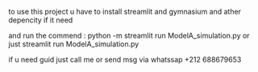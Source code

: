 to use this project u have to install streamlit and gymnasium and ather depencity if it need

and run the commend : python -m streamlit run ModelA_simulation.py or just  streamlit run ModelA_simulation.py

if u need guid just call me or send msg via whatssap +212 688679653
